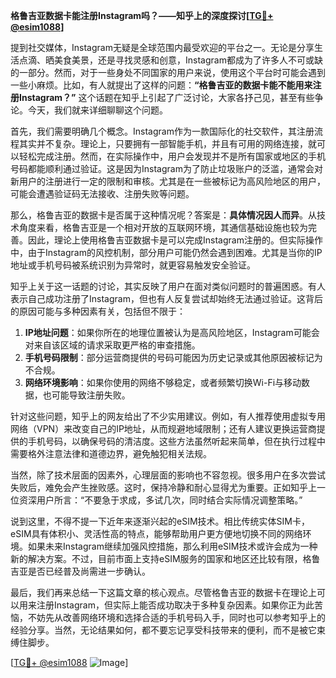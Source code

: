 **格鲁吉亚数据卡能注册Instagram吗？——知乎上的深度探讨[[TG💪+ @esim1088](https://t.me/s/esim1088)]**

提到社交媒体，Instagram无疑是全球范围内最受欢迎的平台之一。无论是分享生活点滴、晒美食美景，还是寻找灵感和创意，Instagram都成为了许多人不可或缺的一部分。然而，对于一些身处不同国家的用户来说，使用这个平台时可能会遇到一些小麻烦。比如，有人就提出了这样的问题：**“格鲁吉亚的数据卡能不能用来注册Instagram？”** 这个话题在知乎上引起了广泛讨论，大家各抒己见，甚至有些争论。今天，我们就来详细聊聊这个问题。

首先，我们需要明确几个概念。Instagram作为一款国际化的社交软件，其注册流程其实并不复杂。理论上，只要拥有一部智能手机，并且有可用的网络连接，就可以轻松完成注册。然而，在实际操作中，用户会发现并不是所有国家或地区的手机号码都能顺利通过验证。这是因为Instagram为了防止垃圾账户的泛滥，通常会对新用户的注册进行一定的限制和审核。尤其是在一些被标记为高风险地区的用户，可能会遭遇验证码无法接收、注册失败等问题。

那么，格鲁吉亚的数据卡是否属于这种情况呢？答案是：**具体情况因人而异**。从技术角度来看，格鲁吉亚是一个相对开放的互联网环境，其通信基础设施也较为完善。因此，理论上使用格鲁吉亚数据卡是可以完成Instagram注册的。但实际操作中，由于Instagram的风控机制，部分用户可能仍然会遇到困难。尤其是当你的IP地址或手机号码被系统识别为异常时，就更容易触发安全验证。

知乎上关于这一话题的讨论，其实反映了用户在面对类似问题时的普遍困惑。有人表示自己成功注册了Instagram，但也有人反复尝试却始终无法通过验证。这背后的原因可能与多种因素有关，包括但不限于：

1. **IP地址问题**：如果你所在的地理位置被认为是高风险地区，Instagram可能会对来自该区域的请求采取更严格的审查措施。
2. **手机号码限制**：部分运营商提供的号码可能因为历史记录或其他原因被标记为不合规。
3. **网络环境影响**：如果你使用的网络不够稳定，或者频繁切换Wi-Fi与移动数据，也可能导致注册失败。

针对这些问题，知乎上的网友给出了不少实用建议。例如，有人推荐使用虚拟专用网络（VPN）来改变自己的IP地址，从而规避地域限制；还有人建议更换运营商提供的手机号码，以确保号码的清洁度。这些方法虽然听起来简单，但在执行过程中需要格外注意法律和道德边界，避免触犯相关法规。

当然，除了技术层面的因素外，心理层面的影响也不容忽视。很多用户在多次尝试失败后，难免会产生挫败感。这时，保持冷静和耐心显得尤为重要。正如知乎上一位资深用户所言：“不要急于求成，多试几次，同时结合实际情况调整策略。”

说到这里，不得不提一下近年来逐渐兴起的eSIM技术。相比传统实体SIM卡，eSIM具有体积小、灵活性高的特点，能够帮助用户更方便地切换不同的网络环境。如果未来Instagram继续加强风控措施，那么利用eSIM技术或许会成为一种新的解决方案。不过，目前市面上支持eSIM服务的国家和地区还比较有限，格鲁吉亚是否已经普及尚需进一步确认。

最后，我们再来总结一下这篇文章的核心观点。尽管格鲁吉亚的数据卡在理论上可以用来注册Instagram，但实际上能否成功取决于多种复杂因素。如果你正为此苦恼，不妨先从改善网络环境和选择合适的手机号码入手，同时也可以参考知乎上的经验分享。当然，无论结果如何，都不要忘记享受科技带来的便利，而不是被它束缚住脚步。

[[TG💪+ @esim1088](https://t.me/s/esim1088) ![Image](https://i.postimg.cc/4NQfJmqS/Snipaste-2025-05-13-00-14-12.png)]